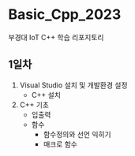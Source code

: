 # Basic_Cpp_2023
부경대 IoT C++ 학습 리포지토리

## 1일차
1. Visual Studio 설치 및 개발환경 설정
    - C++ 설치
2. C++ 기초
    - 입출력
    - 함수
        - 함수정의와 선언 익히기
        - 매크로 함수